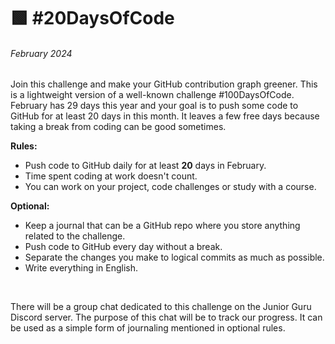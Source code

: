 # 🟩 #20DaysOfCode 
###### February 2024

Join this challenge and make your GitHub contribution graph greener. This is a lightweight version of a well-known challenge #100DaysOfCode. February has 29 days this year and your goal is to push some code to GitHub for at least 20 days in this month. It leaves a few free days because taking a break from coding can be good sometimes.

**Rules:**
- Push code to GitHub daily for at least **20** days in February.
- Time spent coding at work doesn't count.
- You can work on your project, code challenges or study with a course.

**Optional:**
- Keep a journal that can be a GitHub repo where you store anything related to the challenge.
- Push code to GitHub every day without a break.
- Separate the changes you make to logical commits as much as possible.
- Write everything in English.

</br>

There will be a group chat dedicated to this challenge on the Junior Guru Discord server. The purpose of this chat will be to track our progress. It can be used as a simple form of journaling mentioned in optional rules.
